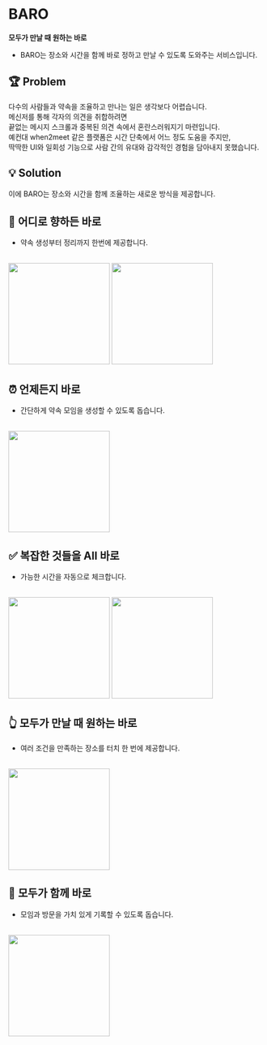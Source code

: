 # BARO

**모두가 만날 때 원하는 바로**
- BARO는 장소와 시간을 함께 바로 정하고 만날 수 있도록 
도와주는 서비스입니다.


## 🏆 Problem

  다수의 사람들과 약속을 조율하고 만나는 일은 생각보다 어렵습니다. 
  <br>메신저를 통해 각자의 의견을 취합하려면 
  <br>끝없는 메시지 스크롤과 중복된 의견 속에서 혼란스러워지기 마련입니다. 
  <br>예컨대 when2meet 같은 플랫폼은 시간 단축에서 어느 정도 도움을 주지만, 
  <br>딱딱한 UI와 일회성 기능으로 사람 간의 유대와 감각적인 경험을 담아내지 못했습니다.

## 💡 Solution

이에 BARO는 장소와 시간을 함께 조율하는 새로운 방식을 제공합니다.

## 🚀 어디로 향하든 바로
  - 약속 생성부터 정리까지 한번에 제공합니다. 
  <br>
  <img src="https://github.com/user-attachments/assets/a3d1ee87-2fc2-41a4-9cf0-e7bfa30f3b78" width="200">  
  <img src="https://github.com/user-attachments/assets/33e42555-5b9d-4407-87b4-00878032bea8" width="200">  
<br>

## ⏰ 언제든지 바로
  - 간단하게 약속 모임을 생성할 수 있도록 돕습니다.
  <br>
  <img src="https://github.com/user-attachments/assets/6258e340-65fc-4fa1-8e5e-8cc13894cad8" width="200">  
<br>

## ✅ 복잡한 것들을 All 바로 
  - 가능한 시간을 자동으로 체크합니다.
  <br>
  <img src="https://github.com/user-attachments/assets/fd69f337-06ef-46b1-aed6-34fd9e9c9316" width="200">
  <img src="https://github.com/user-attachments/assets/ae7e4dec-92f0-4e31-a164-9b13bbe52f17" width="200">
<br>

## 👆 모두가 만날 때 원하는 바로  
  - 여러 조건을 만족하는 장소를 터치 한 번에 제공합니다.
  <br>
  <img src="https://github.com/user-attachments/assets/0a162e0b-8a60-48ac-b2d9-b7731496b16e" width="200">  
<br>

## 📍 모두가 함께 바로
  - 모임과 방문을 가치 있게 기록할 수 있도록 돕습니다.
  <br>
  <img src="https://github.com/user-attachments/assets/218453be-fb9f-4566-bfcc-e201a8cac655" width="200">  
<br>

